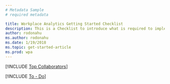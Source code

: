 ```yaml
---
# Metadata Sample
# required metadata

title: Workplace Analytics Getting Started Checklist
description: This is a Checklist to introduce what is required to implement Workplace Analytics for your Organization
author: rodonahu
ms.author: rodonahu
ms.date: 1/19/2018
ms.topic: get-started-article
ms.prod: wpa
---
```

[!INCLUDE [Top Collaborators](~/Includes/mya/collab.md)]


[!INCLUDE [To - Do](~/Includes/mya/todo.md)]
